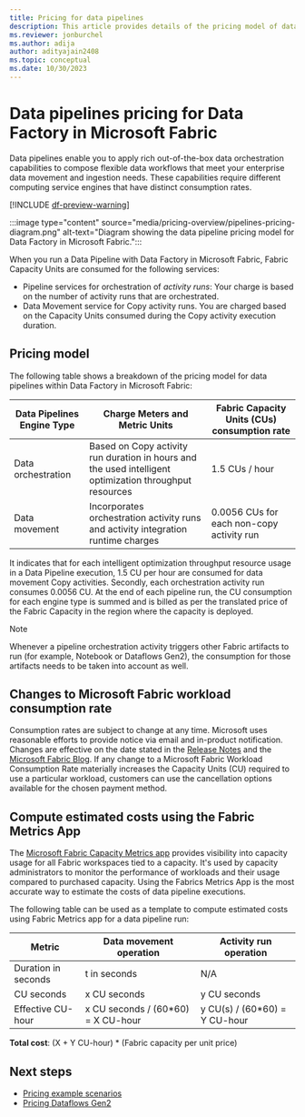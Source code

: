 ```yaml
---
title: Pricing for data pipelines
description: This article provides details of the pricing model of data pipelines for Data Factory in Microsoft Fabric.
ms.reviewer: jonburchel
ms.author: adija
author: adityajain2408
ms.topic: conceptual
ms.date: 10/30/2023
---
```


# Data pipelines pricing for Data Factory in Microsoft Fabric

Data pipelines enable you to apply rich out-of-the-box data orchestration capabilities to compose flexible data workflows that meet your enterprise data movement and ingestion needs. These capabilities require different computing service engines that have distinct consumption rates.

[!INCLUDE [df-preview-warning](includes/data-factory-preview-warning.md)]

:::image type="content" source="media/pricing-overview/pipelines-pricing-diagram.png" alt-text="Diagram showing the data pipeline pricing model for Data Factory in Microsoft Fabric.":::

When you run a Data Pipeline with Data Factory in Microsoft Fabric, Fabric Capacity Units are consumed for the following services:

- Pipeline services for orchestration of _activity runs_: Your charge is based on the number of activity runs that are orchestrated.
- Data Movement service for Copy activity runs. You are charged based on the Capacity Units consumed during the Copy activity execution duration.

## Pricing model

The following table shows a breakdown of the pricing model for data pipelines within Data Factory in Microsoft Fabric:

|Data Pipelines Engine Type  |Charge Meters and Metric Units  |Fabric Capacity Units (CUs) consumption rate  |
|---------|---------|---------|
|Data orchestration    | Based on Copy activity run duration in hours and the used intelligent optimization throughput resources        | 1.5 CUs / hour   |
|Data movement     |  Incorporates orchestration activity runs and activity integration runtime charges       | 0.0056 CUs for each non-copy activity run |

It indicates that for each intelligent optimization throughput resource usage in a Data Pipeline execution, 1.5 CU per hour are consumed for data movement Copy activities. Secondly, each orchestration activity run consumes 0.0056 CU. At the end of each pipeline run, the CU consumption for each engine type is summed and is billed as per the translated price of the Fabric Capacity in the region where the capacity is deployed.  

> [!NOTE]
> Whenever a pipeline orchestration activity triggers other Fabric artifacts to run (for example, Notebook or Dataflows Gen2), the consumption for those artifacts needs to be taken into account as well.

## Changes to Microsoft Fabric workload consumption rate

Consumption rates are subject to change at any time. Microsoft uses reasonable efforts to provide notice via email and in-product notification. Changes are effective on the date stated in the [Release Notes](/fabric/release-plan/data-factory) and the [Microsoft Fabric Blog](https://blog.fabric.microsoft.com/en-US/blog/). If any change to a Microsoft Fabric Workload Consumption Rate materially increases the Capacity Units (CU) required to use a particular workload, customers can use the cancellation options available for the chosen payment method.  

## Compute estimated costs using the Fabric Metrics App

The [Microsoft Fabric Capacity Metrics app](../enterprise/metrics-app.md) provides visibility into capacity usage for all Fabric workspaces tied to a capacity. It's used by capacity administrators to monitor the performance of workloads and their usage compared to purchased capacity. Using the Fabrics Metrics App is the most accurate way to estimate the costs of data pipeline executions.

The following table can be used as a template to compute estimated costs using Fabric Metrics app for a data pipeline run:

|Metric  | Data movement operation  |Activity run operation  |
|---------|---------|---------|
|Duration in seconds     |  t in seconds       | N/A         |
|CU seconds     | x CU seconds    |  y CU seconds       |
|Effective CU-hour     | x CU seconds / (60*60) = X CU-hour    | y CU(s) / (60*60) = Y CU-hour        |

**Total cost**: (X + Y CU-hour) * (Fabric capacity per unit price)

## Next steps

- [Pricing example scenarios](pricing-overview.md#pricing-examples)
- [Pricing Dataflows Gen2](pricing-dataflows-gen2.md)